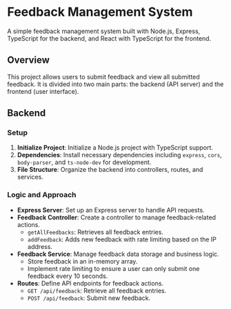 # Feedback Management System

A simple feedback management system built with Node.js, Express, TypeScript for the backend, and React with TypeScript for the frontend.

## Overview

This project allows users to submit feedback and view all submitted feedback. It is divided into two main parts: the backend (API server) and the frontend (user interface).

## Backend

### Setup

1. **Initialize Project**: Initialize a Node.js project with TypeScript support.
2. **Dependencies**: Install necessary dependencies including `express`, `cors`, `body-parser`, and `ts-node-dev` for development.
3. **File Structure**: Organize the backend into controllers, routes, and services.

### Logic and Approach

- **Express Server**: Set up an Express server to handle API requests.
- **Feedback Controller**: Create a controller to manage feedback-related actions.
  - `getAllFeedbacks`: Retrieves all feedback entries.
  - `addFeedback`: Adds new feedback with rate limiting based on the IP address.
- **Feedback Service**: Manage feedback data storage and business logic.
  - Store feedback in an in-memory array.
  - Implement rate limiting to ensure a user can only submit one feedback every 10 seconds.
- **Routes**: Define API endpoints for feedback actions.
  - `GET /api/feedback`: Retrieve all feedback entries.
  - `POST /api/feedback`: Submit new feedback.
